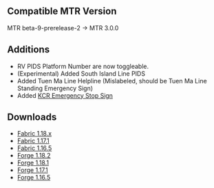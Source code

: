## Compatible MTR Version
MTR beta-9-prerelease-2 -> MTR 3.0.0

## Additions

* RV PIDS Platform Number are now toggleable.
* (Experimental) Added South Island Line PIDS
* Added Tuen Ma Line Helpline (Mislabeled, should be Tuen Ma Line Standing Emergency Sign)
* Added [KCR Emergency Stop Sign](../blocks/kcr_emg_stop_sign.md)

## Downloads
- [Fabric 1.18.x](https://joban.org/JCM/1.1.0/joban-client-mod-fabric-1.18-1.1.0.jar)
- [Fabric 1.17.1](https://joban.org/JCM/1.1.0/joban-client-mod-fabric-1.17.1-1.1.0.jar)
- [Fabric 1.16.5](https://joban.org/JCM/1.1.0/joban-client-mod-fabric-1.16.5-1.1.0.jar)
- [Forge 1.18.2](https://joban.org/JCM/1.1.0/joban-client-mod-forge-1.18.2-1.1.0.jar)
- [Forge 1.18.1](https://joban.org/JCM/1.1.0/joban-client-mod-forge-1.18.1-1.1.0.jar)
- [Forge 1.17.1](https://joban.org/JCM/1.1.0/joban-client-mod-forge-1.17.1-1.1.0.jar)
- [Forge 1.16.5](https://joban.org/JCM/1.1.0/joban-client-mod-forge-1.16.5-1.1.0.jar)